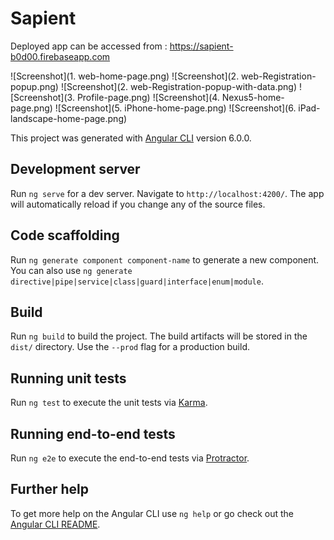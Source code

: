 # Sapient

Deployed app can be accessed from : https://sapient-b0d00.firebaseapp.com

![Screenshot](1. web-home-page.png)
![Screenshot](2. web-Registration-popup.png)
![Screenshot](2. web-Registration-popup-with-data.png)
![Screenshot](3. Profile-page.png)
![Screenshot](4. Nexus5-home-page.png)
![Screenshot](5. iPhone-home-page.png)
![Screenshot](6. iPad-landscape-home-page.png)

This project was generated with [Angular CLI](https://github.com/angular/angular-cli) version 6.0.0.

## Development server

Run `ng serve` for a dev server. Navigate to `http://localhost:4200/`. The app will automatically reload if you change any of the source files.

## Code scaffolding

Run `ng generate component component-name` to generate a new component. You can also use `ng generate directive|pipe|service|class|guard|interface|enum|module`.

## Build

Run `ng build` to build the project. The build artifacts will be stored in the `dist/` directory. Use the `--prod` flag for a production build.

## Running unit tests

Run `ng test` to execute the unit tests via [Karma](https://karma-runner.github.io).

## Running end-to-end tests

Run `ng e2e` to execute the end-to-end tests via [Protractor](http://www.protractortest.org/).

## Further help

To get more help on the Angular CLI use `ng help` or go check out the [Angular CLI README](https://github.com/angular/angular-cli/blob/master/README.md).
